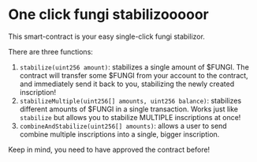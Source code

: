 # One click fungi stabilizooooor

This smart-contract is your easy single-click fungi stabilizor.

There are three functions:
1. `stabilize(uint256 amount)`: stabilizes a single amount of $FUNGI. The contract will transfer some $FUNGI from your account to the contract, and immediately send it back to you, stabilizing the newly created inscription!
2. `stabilizeMultiple(uint256[] amounts, uint256 balance)`: stabilizes different amounts of $FUNGI in a single transaction. Works just like `stabilize` but allows you to stabilize MULTIPLE inscriptions at once!
3. `combineAndStabilize(uint256[] amounts)`: allows a user to send combine multiple inscriptions into a single, bigger inscription.

Keep in mind, you need to have approved the contract before!